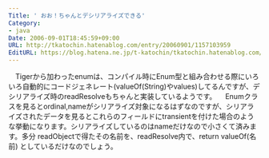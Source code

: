 ```yaml
---
Title: ' おお！ちゃんとデシリアライズできる'
Category:
- java
Date: 2006-09-01T18:45:59+09:00
URL: http://tkatochin.hatenablog.com/entry/20060901/1157103959
EditURL: https://blog.hatena.ne.jp/t-katochin/tkatochin.hatenablog.com/atom/entry/6653586347154755763
---
```


　Tigerから加わったenumは、コンパイル時にEnum型と組み合わせる際にいろいろ自動的にコードジェネレート(valueOf(String)やvalues)してるんですが、デシリアライズ時のreadResolveもちゃんと実装しているようです。
　Enumクラスを見るとordinal,nameがシリアライズ対象になるはずなのですが、シリアライズされたデータを見るとこれらのフィールドにtransientを付けた場合のような挙動になります。シリアライズしているのはnameだけなので小さくて済みます。多分 readObjectで得たその名前を、readResolve内で、return valueOf(名前) としているだけなのでしょう。
